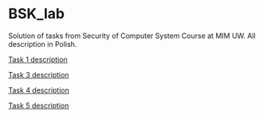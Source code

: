 # BSK_lab
Solution of tasks from Security of Computer System Course at MIM UW. All description in Polish.


[Task 1 description](http://smurf.mimuw.edu.pl/node/1873)

[Task 3 description](http://smurf.mimuw.edu.pl/node/1877)

[Task 4 description](http://smurf.mimuw.edu.pl/node/1879)

[Task 5 description](http://smurf.mimuw.edu.pl/node/1880)
